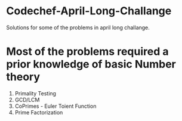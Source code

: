 # Codechef-April-Long-Challange
Solutions for some of the problems in april long challange.

# Most of the problems required a prior knowledge of basic Number theory
1. Primality Testing
2. GCD/LCM
3. CoPrimes - Euler Toient Function
4. Prime Factorization

